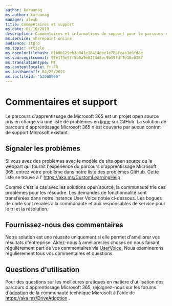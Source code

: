 ```yaml
---
author: karuanag
ms.author: karuanag
manager: alexb
title: Commentaires et support
ms.date: 02/10/2019
description: Commentaires et informations de support pour le parcours d'apprentissage de Microsoft 365.
ms.service: sharepoint-online
audience: itpro
ms.topic: article
ms.openlocfilehash: 01b0b129eb3b041e18414dee1e785feaa3d6fd8e
ms.sourcegitcommit: 97e175e5ff5b6a9e0274d5ec9b39fdf7e18eb387
ms.translationtype: MT
ms.contentlocale: fr-FR
ms.lasthandoff: 04/25/2021
ms.locfileid: "52000060"
---
```

# <a name="feedback-and-support"></a>Commentaires et support

Le parcours d'apprentissage de Microsoft 365 est un projet open source pris en charge via une liste de problèmes en [ligne](https://aka.ms/CustomLearningHelp) sur GitHub. La solution de parcours d'apprentissage Microsoft 365 n'est couverte par aucun contrat de support Microsoft existant.  

## <a name="report-issues"></a>Signaler les problèmes

Si vous avez des problèmes avec le modèle de site open source ou le webpart qui fournit l'expérience du parcours d'apprentissage Microsoft 365, entrez votre problème dans notre liste des problèmes GitHub.  Cette liste se trouve à l' https://aka.ms/CustomLearningHelp  

Comme c'est le cas avec les solutions open source, la communauté trie ces problèmes pour les résoudre. Les demandes de fonctionnalité sont transférées dans notre instance User Voice notée ci-dessous. Les bogues de code sont recalés à la communauté et aux responsables de service pour le tri et la résolution.  

## <a name="provide-us-feedback"></a>Fournissez-nous des commentaires

Notre solution est une réussite uniquement si elle permet d'améliorer vos résultats d'entreprise.  Aidez-nous à améliorer les choses en nous faisant régulièrement part de vos commentaires via [UserVoice.](https://go.microsoft.com/fwlink/?linkid=2109552)  Nous examinerons régulièrement tous vos commentaires et questions. 

## <a name="usage-questions"></a>Questions d'utilisation

Pour des questions sur les meilleures pratiques en matière d'utilisation des parcours d'apprentissage Microsoft 365, rejoignez-nous sur les forums [d'adoption](https://aka.ms/DriveAdoption) de la communauté technique Microsoft à l'aide de https://aka.ms/DriveAdoption . 

